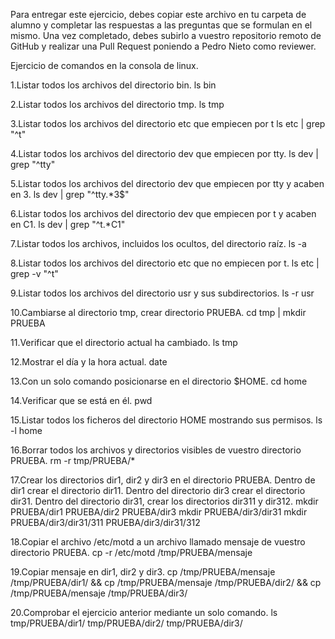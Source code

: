 Para entregar este ejercicio, debes copiar este archivo en tu carpeta de alumno y completar las respuestas a las preguntas que se formulan en el mismo. Una vez completado, debes subirlo a vuestro repositorio remoto de GitHub y realizar una Pull Request poniendo a Pedro Nieto como reviewer.

Ejercicio de comandos en la consola de linux.

1.Listar todos los archivos del directorio bin.
ls bin

2.Listar todos los archivos del directorio tmp.
ls tmp

3.Listar todos los archivos del directorio etc que empiecen por t
ls etc | grep "^t"

4.Listar todos los archivos del directorio dev que empiecen por tty.
ls dev | grep "^tty"

5.Listar todos los archivos del directorio dev que empiecen por tty y acaben en 3.
ls dev | grep "^tty.*3$"

6.Listar todos los archivos del directorio dev que empiecen por t y acaben en C1.
ls dev | grep "^t.*C1"

7.Listar todos los archivos, incluidos los ocultos, del directorio raíz.
ls -a 

8.Listar todos los archivos del directorio etc que no empiecen por t.
ls etc | grep -v "^t"

9.Listar todos los archivos del directorio usr y sus subdirectorios.
ls -r usr

10.Cambiarse al directorio tmp, crear directorio PRUEBA.
cd tmp | mkdir PRUEBA

11.Verificar que el directorio actual ha cambiado.
ls tmp

12.Mostrar el día y la hora actual.
date

13.Con un solo comando posicionarse en el directorio $HOME.
cd home

14.Verificar que se está en él.
pwd

15.Listar todos los ficheros del directorio HOME mostrando sus permisos.
ls -l home

16.Borrar todos los archivos y directorios visibles de vuestro directorio PRUEBA.
rm -r tmp/PRUEBA/*

17.Crear los directorios dir1, dir2 y dir3 en el directorio PRUEBA. Dentro de dir1 crear el directorio dir11. Dentro del directorio dir3 crear el directorio dir31. Dentro del directorio dir31, crear los directorios dir311 y dir312.
mkdir PRUEBA/dir1 PRUEBA/dir2 PRUEBA/dir3
mkdir PRUEBA/dir3/dir31
mkdir PRUEBA/dir3/dir31/311 PRUEBA/dir3/dir31/312

18.Copiar el archivo /etc/motd a un archivo llamado mensaje de vuestro directorio PRUEBA.
cp -r /etc/motd /tmp/PRUEBA/mensaje

19.Copiar mensaje en dir1, dir2 y dir3.
cp /tmp/PRUEBA/mensaje /tmp/PRUEBA/dir1/ && cp /tmp/PRUEBA/mensaje /tmp/PRUEBA/dir2/ && cp /tmp/PRUEBA/mensaje /tmp/PRUEBA/dir3/

20.Comprobar el ejercicio anterior mediante un solo comando.
ls tmp/PRUEBA/dir1/ tmp/PRUEBA/dir2/ tmp/PRUEBA/dir3/